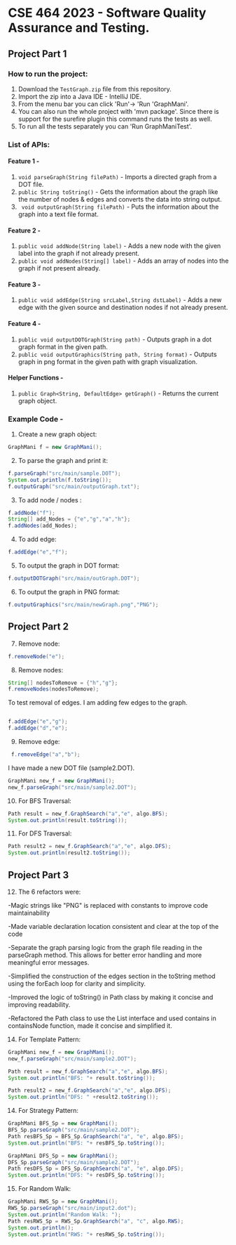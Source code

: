 # CSE 464 2023 - Software Quality Assurance and Testing.

## Project Part 1 

### How to run the project:

1) Download the ```TestGraph.zip``` file from this repository.
2) Import the zip into a Java IDE - IntelliJ IDE.
3) From the menu bar you can click 'Run'-> 'Run 'GraphMani'.
4) You can also run the whole project with 'mvn package'. Since there is support for the surefire plugin this command runs the tests as well. 
5) To run all the tests separately you can 'Run GraphManiTest'.


### List of APIs:

#### Feature 1 - 
1) ```void parseGraph(String filePath)``` - Imports a directed graph from a DOT file.
2) ```public String toString()``` - Gets the information about the graph like the number of nodes & edges and converts the data into string output.
3) ``` void outputGraph(String filePath)``` - Puts the information about the graph into a text file format.

#### Feature 2 - 
1) ```public void addNode(String label)``` - Adds a new node with the given label into the graph if not already present.
2) ```public void addNodes(String[] label)``` - Adds an array of nodes into the graph if not present already.

#### Feature 3 - 
1) ```public void addEdge(String srcLabel,String dstLabel)``` - Adds a new edge with the given source and destination nodes if not already present.

#### Feature 4 - 
1) ```public void outputDOTGraph(String path)``` - Outputs graph in a dot graph format in the given path.
2) ```public void outputGraphics(String path, String format)``` - Outputs graph in png format in the given path with graph visualization.

#### Helper Functions - 
1) ```public Graph<String, DefaultEdge> getGraph()``` - Returns the current graph object.


### Example Code - 
1) Create a new graph object:

```java
GraphMani f = new GraphMani();
```

2) To parse the graph and print it:

```java
f.parseGraph("src/main/sample.DOT");
System.out.println(f.toString());
f.outputGraph("src/main/outputGraph.txt");
```

3) To add node / nodes :

```java
f.addNode("f");
String[] add_Nodes = {"e","g","a","h"};
f.addNodes(add_Nodes);
```

4) To add edge:

```java
f.addEdge("e","f");
```

5) To output the graph in DOT format:

```java
f.outputDOTGraph("src/main/outGraph.DOT");
```

6) To output the graph in PNG format:

```java
f.outputGraphics("src/main/newGraph.png","PNG");
```
##  Project Part 2



7) Remove node:
```java
f.removeNode("e");
```

8) Remove nodes:
```java
String[] nodesToRemove = {"h","g"};
f.removeNodes(nodesToRemove);
```

To test removal of edges. I am adding few edges to the graph.
```java

f.addEdge("e","g");
f.addEdge("d","e");
```

9) Remove edge:
```java
 f.removeEdge("a","b");
``` 

I have made a new DOT file (sample2.DOT).

```java
GraphMani new_f = new GraphMani();
new_f.parseGraph("src/main/sample2.DOT");
```

10) For BFS Traversal:

```java
Path result = new_f.GraphSearch("a","e", algo.BFS);
System.out.println(result.toString());

``` 

11) For DFS Traversal:

```java
Path result2 = new_f.GraphSearch("a","e", algo.DFS);
System.out.println(result2.toString());
```
  

##  Project Part 3

12) The 6 refactors were:
    
   -Magic strings like "PNG" is replaced with constants to improve code maintainability
    
   -Made variable declaration location consistent and clear at the top of the code
   
   -Separate the graph parsing logic from the graph file reading in the parseGraph method. This allows for better error handling and more meaningful error messages.
   
   -Simplified the construction of the edges section in the toString method using the forEach loop for clarity and simplicity.
   
   -Improved the logic of toString() in Path class by making it concise and improving readability.
   
   -Refactored the Path class to use the List interface and used contains in containsNode function, made it concise and simplified it.

14) For Template Pattern:
```java
GraphMani new_f = new GraphMani();
new_f.parseGraph("src/main/sample2.DOT");

Path result = new_f.GraphSearch("a","e", algo.BFS);
System.out.println("BFS: "+ result.toString());

Path result2 = new_f.GraphSearch("a","e", algo.DFS);
System.out.println("DFS: " +result2.toString());
```


14) For Strategy Pattern:
```java
GraphMani BFS_Sp = new GraphMani();
BFS_Sp.parseGraph("src/main/sample2.DOT");
Path resBFS_Sp = BFS_Sp.GraphSearch("a", "e", algo.BFS);
System.out.println("BFS: "+ resBFS_Sp.toString());

GraphMani DFS_Sp = new GraphMani();
DFS_Sp.parseGraph("src/main/sample2.DOT");
Path resDFS_Sp = DFS_Sp.GraphSearch("a", "e", algo.DFS);
System.out.println("DFS: "+ resDFS_Sp.toString());
```


15) For Random Walk:
```java
GraphMani RWS_Sp = new GraphMani();
RWS_Sp.parseGraph("src/main/input2.dot");
System.out.println("Random Walk: ");
Path resRWS_Sp = RWS_Sp.GraphSearch("a", "c", algo.RWS);
System.out.println();
System.out.println("RWS: "+ resRWS_Sp.toString());
```

